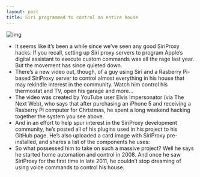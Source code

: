 ```yaml
---
layout: post
title: Siri programmed to control an entire house
---
```

![img](http://media.idownloadblog.com/wp-content/uploads/2013/02/siriproxy-home-control.png)
* It seems like it’s been a while since we’ve seen any good SiriProxy hacks. If you recall, setting up Siri proxy servers to program Apple’s digital assistant to execute custom commands was all the rage last year. But the movement has since quieted down.
* There’s a new video out, though, of a guy using Siri and a Rasberry Pi-based SiriProxy server to control almost everything in his house that may rekindle interest in the community. Watch him control his thermostat and TV, open his garage and more…
* The video was created by YouTube user Elvis Impersonator (via The Next Web), who says that after purchasing an iPhone 5 and receiving a Rasberry Pi computer for Christmas, he spent a long weekend hacking together the system you see above.
* And in an effort to help spur interest in the SiriProxy development community, he’s posted all of his plugins used in his project to his GitHub page. He’s also uploaded a card image with SiriProxy pre-installed, and shares a list of the components he uses:
* So what possessed him to take on such a massive project? Well he says he started home automation and control in 2008. And once he saw SiriProxy for the first time in late 2011, he couldn’t stop dreaming of using voice commands to control his house.

